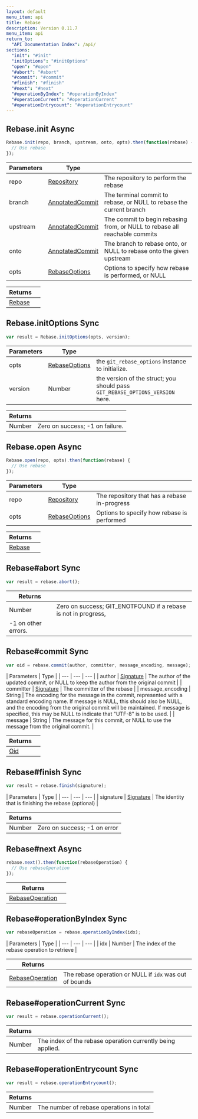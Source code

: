 ```yaml
---
layout: default
menu_item: api
title: Rebase
description: Version 0.11.7
menu_item: api
return_to:
  "API Documentation Index": /api/
sections:
  "init": "#init"
  "initOptions": "#initOptions"
  "open": "#open"
  "#abort": "#abort"
  "#commit": "#commit"
  "#finish": "#finish"
  "#next": "#next"
  "#operationByIndex": "#operationByIndex"
  "#operationCurrent": "#operationCurrent"
  "#operationEntrycount": "#operationEntrycount"
---
```


## <a name="init"></a><span>Rebase.</span>init <span class="tags"><span class="async">Async</span></span>

```js
Rebase.init(repo, branch, upstream, onto, opts).then(function(rebase) {
  // Use rebase
});
```

| Parameters | Type |   |
| --- | --- | --- |
| repo | [Repository](/api/repository/) | The repository to perform the rebase |
| branch | [AnnotatedCommit](/api/annotated_commit/) | The terminal commit to rebase, or NULL to rebase the current branch |
| upstream | [AnnotatedCommit](/api/annotated_commit/) | The commit to begin rebasing from, or NULL to rebase all reachable commits |
| onto | [AnnotatedCommit](/api/annotated_commit/) | The branch to rebase onto, or NULL to rebase onto the given upstream |
| opts | [RebaseOptions](/api/rebase_options/) | Options to specify how rebase is performed, or NULL |

| Returns |  |
| --- | --- |
| [Rebase](/api/rebase/) |  |

## <a name="initOptions"></a><span>Rebase.</span>initOptions <span class="tags"><span class="sync">Sync</span></span>

```js
var result = Rebase.initOptions(opts, version);
```

| Parameters | Type |   |
| --- | --- | --- |
| opts | [RebaseOptions](/api/rebase_options/) | the `git_rebase_options` instance to initialize. |
| version | Number | the version of the struct; you should pass `GIT_REBASE_OPTIONS_VERSION` here. |

| Returns |  |
| --- | --- |
| Number |  Zero on success; -1 on failure. |

## <a name="open"></a><span>Rebase.</span>open <span class="tags"><span class="async">Async</span></span>

```js
Rebase.open(repo, opts).then(function(rebase) {
  // Use rebase
});
```

| Parameters | Type |   |
| --- | --- | --- |
| repo | [Repository](/api/repository/) | The repository that has a rebase in-progress |
| opts | [RebaseOptions](/api/rebase_options/) | Options to specify how rebase is performed |

| Returns |  |
| --- | --- |
| [Rebase](/api/rebase/) |  |

## <a name="abort"></a><span>Rebase#</span>abort <span class="tags"><span class="sync">Sync</span></span>

```js
var result = rebase.abort();
```

| Returns |  |
| --- | --- |
| Number |  Zero on success; GIT_ENOTFOUND if a rebase is not in progress,
         -1 on other errors. |

## <a name="commit"></a><span>Rebase#</span>commit <span class="tags"><span class="sync">Sync</span></span>

```js
var oid = rebase.commit(author, committer, message_encoding, message);
```

| Parameters | Type |
| --- | --- | --- |
| author | [Signature](/api/signature/) | The author of the updated commit, or NULL to keep the author from the original commit |
| committer | [Signature](/api/signature/) | The committer of the rebase |
| message_encoding | String | The encoding for the message in the commit, represented with a standard encoding name. If message is NULL, this should also be NULL, and the encoding from the original commit will be maintained. If message is specified, this may be NULL to indicate that "UTF-8" is to be used. |
| message | String | The message for this commit, or NULL to use the message from the original commit. |

| Returns |  |
| --- | --- |
| [Oid](/api/oid/) |  |

## <a name="finish"></a><span>Rebase#</span>finish <span class="tags"><span class="sync">Sync</span></span>

```js
var result = rebase.finish(signature);
```

| Parameters | Type |
| --- | --- | --- |
| signature | [Signature](/api/signature/) | The identity that is finishing the rebase (optional) |

| Returns |  |
| --- | --- |
| Number |  Zero on success; -1 on error |

## <a name="next"></a><span>Rebase#</span>next <span class="tags"><span class="async">Async</span></span>

```js
rebase.next().then(function(rebaseOperation) {
  // Use rebaseOperation
});
```

| Returns |  |
| --- | --- |
| [RebaseOperation](/api/rebase_operation/) |  |

## <a name="operationByIndex"></a><span>Rebase#</span>operationByIndex <span class="tags"><span class="sync">Sync</span></span>

```js
var rebaseOperation = rebase.operationByIndex(idx);
```

| Parameters | Type |
| --- | --- | --- |
| idx | Number | The index of the rebase operation to retrieve |

| Returns |  |
| --- | --- |
| [RebaseOperation](/api/rebase_operation/) |  The rebase operation or NULL if `idx` was out of bounds |

## <a name="operationCurrent"></a><span>Rebase#</span>operationCurrent <span class="tags"><span class="sync">Sync</span></span>

```js
var result = rebase.operationCurrent();
```

| Returns |  |
| --- | --- |
| Number |  The index of the rebase operation currently being applied. |

## <a name="operationEntrycount"></a><span>Rebase#</span>operationEntrycount <span class="tags"><span class="sync">Sync</span></span>

```js
var result = rebase.operationEntrycount();
```

| Returns |  |
| --- | --- |
| Number |  The number of rebase operations in total |

